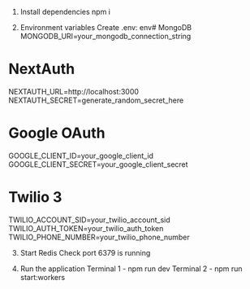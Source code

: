 
1. Install dependencies
npm i


2. Environment variables
Create .env:
env# MongoDB
MONGODB_URI=your_mongodb_connection_string

# NextAuth
NEXTAUTH_URL=http://localhost:3000
NEXTAUTH_SECRET=generate_random_secret_here

# Google OAuth
GOOGLE_CLIENT_ID=your_google_client_id
GOOGLE_CLIENT_SECRET=your_google_client_secret

# Twilio 3
TWILIO_ACCOUNT_SID=your_twilio_account_sid
TWILIO_AUTH_TOKEN=your_twilio_auth_token
TWILIO_PHONE_NUMBER=your_twilio_phone_number


3. Start Redis
Check port 6379 is running


4. Run the application
Terminal 1 - npm run dev
Terminal 2 - npm run start:workers

